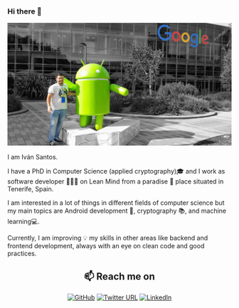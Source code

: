 ### Hi there 👋
![google headquarter](https://github.com/IvanSantosGonz/IvanSantosGonz/raw/master/ivanGoogleBW.png)

I am Iván Santos. 

I have a PhD in Computer Science (applied cryptography)🎓 and I work as software developer 👨🏽‍💻 on Lean Mind from a paradise 🌴 place situated in Tenerife, Spain.

I am interested in a lot of things in different fields of computer science but my main topics are Android development 📱, cryptography 📚, and machine learning💻.

Currently, I am improving 💡 my skills in other areas like backend and frontend development, always with an eye on clean code and good practices. 

<h2  align="center">📫 Reach me on</h2>
<p align="center">
<a href="https://github.com/ivanSantosGonz"><img src="https://img.shields.io/badge/-@ivanSantosGonz-181717?style=flat&amp;logo=GitHub&amp;logoColor=white" alt="GitHub"></a>
<a href="https://twitter.com/SantosIvn"><img src="https://img.shields.io/twitter/url?label=%40SantosIvn&amp;style=social&amp;url=https%3A%2F%2Ftwitter.com%2FSantosIvn" alt="Twitter URL"></a>
<a href="https://www.linkedin.com/in/iván-santos-gonzález-0699243b"><img src="https://img.shields.io/badge/-LinkedIn-0077B5?style=flat&amp;logo=Linkedin&amp;logoColor=white" alt="LinkedIn"></a></p>
<!--
**IvanSantosGonz/IvanSantosGonz** is a ✨ _special_ ✨ repository because its `README.md` (this file) appears on your GitHub profile.

Here are some ideas to get you started:

- 🎓 I,m Finishing my PhD in computer Science (applied cryptography) 
- 🔭 I’m currently working on Lean Mind
- 🌱 I’m currently learning about programming patterns.
- 👯 I’m looking to collaborate on ...
- 🤔 I’m looking for help with ...
- 💬 Ask me about ...
- 📫 How to reach me: ...
- 😄 Pronouns: ...
- ⚡ Fun fact: ...
-->
